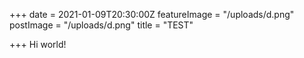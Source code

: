+++
date = 2021-01-09T20:30:00Z
featureImage = "/uploads/d.png"
postImage = "/uploads/d.png"
title = "TEST"

+++
Hi world!